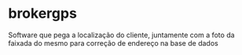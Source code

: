 # brokergps
Software que pega a localização do cliente, juntamente com a foto da faixada do mesmo para correção de endereço na base de dados
